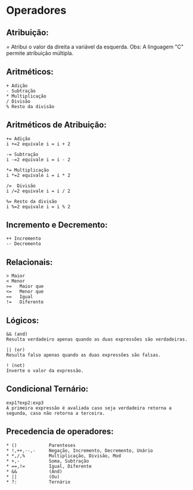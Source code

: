 # Operadores

## Atribuição: 

=  Atribui o valor da direita a variável da esquerda.  Obs: A linguagem "C" permite atribuição múltipla.

## Aritméticos:
```
+ Adição
- Subtração
* Multiplicação
/ Divisão
% Resto da divisão
```
## Aritméticos de Atribuição:
```
+= Adição
i +=2 equivale i = i + 2

-= Subtração 
i -=2 equivale i = i - 2

*= Multiplicação 
i *=2 equivale i = i * 2

/=  Divisão 
i /=2 equivale i = i / 2

%= Resto da divisão 
i %=2 equivale i = i % 2
```


 

## Incremento e Decremento:
```
++ Incremento  
-- Decremento
```
## Relacionais:
```
> Maior 
< Menor 
>=	 Maior que 
<=	 Menor que 
==	 Igual 
!=	 Diferente 
```
## Lógicos:
```
&& (and) 
Resulta verdadeiro apenas quando as duas expressões são verdadeiras.

|| (or) 
Resulta falso apenas quando as duas expressões são falsas.

! (not) 
Inverte o valor da expressão.
```
## Condicional Ternário:
```
exp1?exp2:exp3 
A primeira expressão é avaliada caso seja verdadeira retorna a segunda, caso não retorna a terceira.
```
## Precedencia de operadores:
```
* ()			Parenteses
* !,++,--,-		Negação, Incremento, Decremento, Unário
* *,/,%			Multiplicação, Divisão, Mod
* +,-			Soma, Subtração
* ==,!=			Igual, Diferente
* &&			(And)
* ||			(Ou)
* ?:			Ternário
```

 

 
